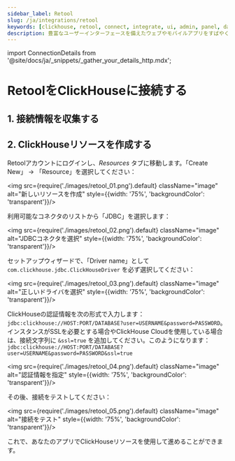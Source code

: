 ```yaml
---
sidebar_label: Retool
slug: /ja/integrations/retool
keywords: [clickhouse, retool, connect, integrate, ui, admin, panel, dashboard, nocode, no-code]
description: 豊富なユーザーインターフェースを備えたウェブやモバイルアプリをすばやく構築し、複雑なタスクを自動化し、AIを統合する—すべてデータによって支えられています。
---
```

import ConnectionDetails from '@site/docs/ja/_snippets/_gather_your_details_http.mdx';

# RetoolをClickHouseに接続する

## 1. 接続情報を収集する
<ConnectionDetails />

## 2. ClickHouseリソースを作成する

Retoolアカウントにログインし、_Resources_ タブに移動します。「Create New」 -> 「Resource」を選択してください：

<img src={require('./images/retool_01.png').default} className="image" alt="新しいリソースを作成" style={{width: '75%', 'backgroundColor': 'transparent'}}/>
<br/>

利用可能なコネクタのリストから「JDBC」を選択します：

<img src={require('./images/retool_02.png').default} className="image" alt="JDBCコネクタを選択" style={{width: '75%', 'backgroundColor': 'transparent'}}/>
<br/>

セットアップウィザードで、「Driver name」として `com.clickhouse.jdbc.ClickHouseDriver` を必ず選択してください：

<img src={require('./images/retool_03.png').default} className="image" alt="正しいドライバを選択" style={{width: '75%', 'backgroundColor': 'transparent'}}/>
<br/>

ClickHouseの認証情報を次の形式で入力します： `jdbc:clickhouse://HOST:PORT/DATABASE?user=USERNAME&password=PASSWORD`。インスタンスがSSLを必要とする場合やClickHouse Cloudを使用している場合は、接続文字列に `&ssl=true` を追加してください。このようになります： `jdbc:clickhouse://HOST:PORT/DATABASE?user=USERNAME&password=PASSWORD&ssl=true`

<img src={require('./images/retool_04.png').default} className="image" alt="認証情報を指定" style={{width: '75%', 'backgroundColor': 'transparent'}}/>
<br/>

その後、接続をテストしてください：

<img src={require('./images/retool_05.png').default} className="image" alt="接続をテスト" style={{width: '75%', 'backgroundColor': 'transparent'}}/>
<br/>

これで、あなたのアプリでClickHouseリソースを使用して進めることができます。
